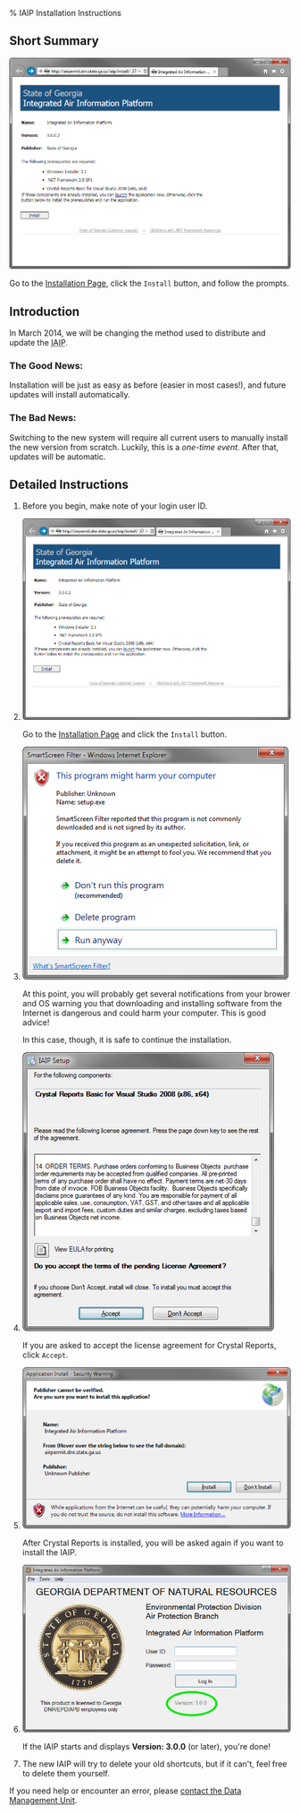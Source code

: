 % IAIP Installation Instructions

<div class="intro">

## Short Summary

![Installation Page](screenshots/install-page.png)

Go to the [Installation Page](IAIP-install.html), click the `Install` button, and follow the prompts.

</div>


## Introduction

In March 2014, we will be changing the method used to distribute and update the <abbr title="Integrated Air Information Platform">IAIP</abbr>.

### The Good News:

Installation will be just as easy as before (easier in most cases!), and future updates will install automatically.

### The Bad News:

Switching to the new system will require all current users to manually install the new version from scratch. Luckily, this is a <em>one-time event</em>. After that, updates will be automatic.

## Detailed Instructions

1. Before you begin, make note of your login user ID. 

2. ![Installation Page](screenshots/install-page.png)

    Go to the [Installation Page](IAIP-install.html) and click the `Install` button.

3. ![Example warning](screenshots/details-warning.png) 

    At this point, you will probably get several notifications from your brower and OS warning you that downloading and installing software from the Internet is dangerous and could harm your computer. This is good advice! 

    In this case, though, it is safe to continue the installation.

4. ![Crystal Reports license agreement](screenshots/details-CR-license.png) 

    If you are asked to accept the license agreement for Crystal Reports, click `Accept`.

5. ![Application Install Security Warning](screenshots/details-install.png) 

    After Crystal Reports is installed, you will be asked again if you want to install the IAIP.

6. ![IAIP login screen](screenshots/details-IAIP-final-circled.png) 

    If the IAIP starts and displays **Version: 3.0.0** (or later), you're done!

7. The new IAIP will try to delete your old shortcuts, but if it can't, feel free to delete them yourself. 

If you need help or encounter an error, please [contact the Data Management Unit](../index.html#support).
